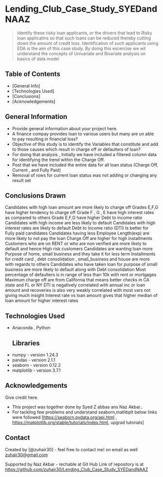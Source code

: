 # Lending_Club_Case_Study_SYEDandNAAZ


> Identify these risky loan applicants, or the drivers that lead to Risky loan applicatins so that such loans can be reduced thereby cutting down the amount of credit loss. Identification of such applicants using EDA is the aim of this case study.
> By doing this excercise we wil understand the concepts of Univariate and Bivariate analysis on basics of data model 

## Table of Contents
* [General Info]
* [Technologies Used]
* [Conclusions]
* [Acknowledgements]



## General Information
- Provide general information about your project here.
- A finance compay provides loan to various users but many are un able to pay resulting in financial loss?
- Objective of this study is to identify the Variables that constitute and add to those causes which result in charge off or defaulters of loan?
- For doing that analysis , Initially we have included a filtered column data for identifying the trend within the Charge Off.
- Post that we have included the entire data for all loan status (Charge Off, Current , and Fully Paid)
- Removal of rows for current loan status was not adding or changing any result set



## Conclusions Drawn
Candidates with high loan amount are more likely to charge off
Grades E,F,G have higher tendency to charge off
Grade F , G , E have high interest rates as compared to others
Grade E,F,G have higher Debt to income ratio
Candidates with high income are less likely to default
Candidates with high interest rates are likely to default
Debt to Income ratio (DTI) Is better for Fully paid candidates
Candidates having less Employee Length(exp) are more likely to not pay the loan
Charge Off are higher for high installments
Customers who are on RENT or who are non verified are more likely to default and hence High risk customers
Candidates are wanting loan more Purpose of home, small business and they take it for less term
Installments for credit card , debt consolidation , small_business and house are more with regards to others
Candidates who have taken loan for purpose of small business are more likely to default along with Debt consolidation
Most percentage of defaulters is in range of less than 10k with rent or mortgages
Maximum charge off are from California that means better checks in CA state and FL or NY
DTI is negatively correlated with annual inc or loan amount and recoveries is also very weakly correlated with most vars not giving much insight
Interest rate vs loan amount gives that higher median of loan amount for higher interest rates


## Technologies Used
- Anaconda , Python
	## Libraries
- numpy - version 1.24.3
- pandas - version 2.1.1
- seaborn - version 0.12.2
- matplotlib - version 3.7.1


## Acknowledgements
Give credit here.
- This project was together done by Syed Z abbas ans Naz Akbar..
- For tackling few problems and understand seaborn,matlibplt below links were followed [https://seaborn.pydata.org/api.html , https://matplotlib.org/stable/tutorials/index.html, upgrad tutorials]


## Contact
Created by [@zuhair30] - feel free to contact me! on email as well zuhair30@gmail.com

Supported by Naz Akbar - rechable at 
Git Hub Link of repository is at https://github.com/zuhair30/Lending_Club_Case_Study_SYEDandNAAZ

